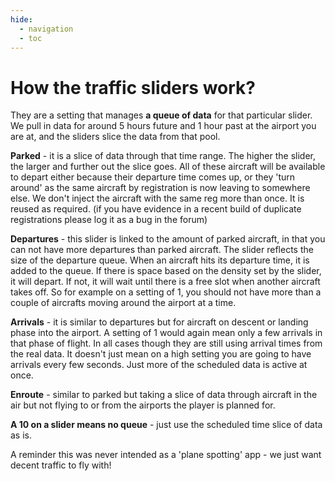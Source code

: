 ```yaml
---
hide:
  - navigation
  - toc
---
```


# How the traffic sliders work?

They are a setting that manages **a queue of data** for that particular slider. We pull in data for around 5 hours future and 1 hour past at the airport you are at, and the sliders slice the data from that pool.

**Parked** - it is a slice of data through that time range. The higher the slider, the larger and further out the slice goes. All of these aircraft will be available to depart either because their departure time comes up, or they 'turn around' as the same aircraft by registration is now leaving to somewhere else. We don't inject the aircraft with the same reg more than once. It is reused as required. (if you have evidence in a recent build of duplicate registrations please log it as a bug in the forum)

**Departures** - this slider is linked to the amount of parked aircraft, in that you can not have more departures than parked aircraft. The slider reflects the size of the departure queue. When an aircraft hits its departure time, it is added to the queue. If there is space based on the density set by the slider, it will depart. If not, it will wait until there is a free slot when another aircraft takes off. So for example on a setting of 1, you should not have more than a couple of aircrafts moving around the airport at a time.

**Arrivals** - it is similar to departures but for aircraft on descent or landing phase into the airport. A setting of 1 would again mean only a few arrivals in that phase of flight. In all cases though they are still using arrival times from the real data. It doesn't just mean on a high setting you are going to have arrivals every few seconds. Just more of the scheduled data is active at once.

**Enroute** - similar to parked but taking a slice of data through aircraft in the air but not flying to or from the airports the player is planned for.

**A 10 on a slider means no queue** - just use the scheduled time slice of data as is.

A reminder this was never intended as a 'plane spotting' app - we just want decent traffic to fly with!
